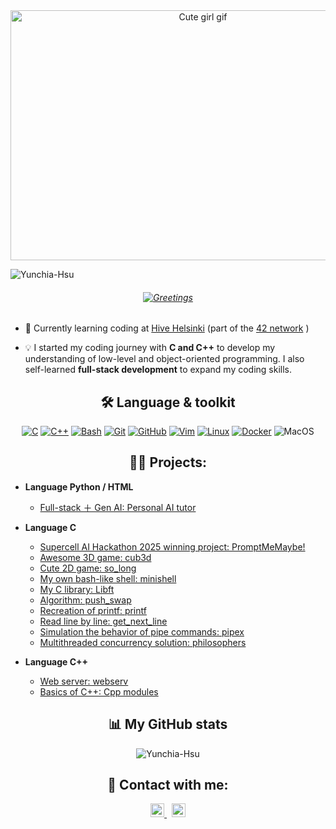 
<div align="center">
    <a href="https://github.com/Anmol-Baranwal/Cool-GIFs-For-GitHub">
        <img src="https://user-images.githubusercontent.com/74038190/212751381-b0b2320e-6ef6-4041-a77a-de279fe5d3ae.gif" alt="Cute girl gif" width="600" height="400">
    </a>
</div>


<p align="left"> <img src="https://komarev.com/ghpvc/?username=Yunchia-Hsu&label=Profile%20views&color=FFA500&style=flat" alt="Yunchia-Hsu" /> </p>

<h6 align="center">
    <a href="https://readme-typing-svg.herokuapp.com/demo/">
        <img src="https://readme-typing-svg.herokuapp.com?font=Press+Start+2P&duration=4000&pause=1000&color=0969DA&center=true&vCenter=true&width=435&lines=Hello~+I'm+Yunchia+👋" alt="Greetings">
    </a>
</h6>

- 🐝  Currently learning coding at [Hive Helsinki](https://www.hive.fi/en/) (part of the [42 network](https://www.42network.org/) )
 
- 💡 I started my coding journey with **C and C++** to develop my understanding of low-level and object-oriented programming. I also self-learned **full-stack development** to expand my coding skills.  

<h2 align="center" >🛠️ Language & toolkit </h2>

<div align="center">

[![C](https://img.shields.io/badge/C-A8B9CC.svg?style=for-the-badge&logo=C&logoColor=black)](https://github.com/Aveek-Saha/GitHub-Profile-Badges)
[![C++](https://img.shields.io/badge/C++-00599C.svg?style=for-the-badge&logo=C++&logoColor=white)](https://github.com/Aveek-Saha/GitHub-Profile-Badges)
[![Bash](https://img.shields.io/badge/GNU%20Bash-4EAA25.svg?style=for-the-badge&logo=GNU-Bash&logoColor=white)](https://github.com/Aveek-Saha/GitHub-Profile-Badges)
[![Git](https://img.shields.io/badge/Git-F05032.svg?style=for-the-badge&logo=Git&logoColor=white)](https://github.com/Aveek-Saha/GitHub-Profile-Badges)
[![GitHub](https://img.shields.io/badge/GitHub-181717.svg?style=for-the-badge&logo=GitHub&logoColor=white)](https://github.com/Aveek-Saha/GitHub-Profile-Badges)
[![Vim](https://img.shields.io/badge/Vim-019733.svg?style=for-the-badge&logo=Vim&logoColor=white)](https://github.com/Aveek-Saha/GitHub-Profile-Badges)
[![Linux](https://img.shields.io/badge/Linux-FCC624.svg?style=for-the-badge&logo=Linux&logoColor=black)](https://github.com/Aveek-Saha/GitHub-Profile-Badges)
[![Docker](https://img.shields.io/badge/Docker-2496ED.svg?style=for-the-badge&logo=Docker&logoColor=white)](https://github.com/Aveek-Saha/GitHub-Profile-Badges)
![MacOS](https://img.shields.io/badge/macOS-000000.svg?style=for-the-badge&logo=macOS&logoColor=white)
</div>

<h2 align="center">👨‍💻 Projects:</h2>

- <b>Language **Python / HTML** </b>

  - [Full-stack ＋ Gen AI: Personal AI tutor](https://github.com/Yunchia-Hsu/Personal-AI-tutor)

- <b>Language **C** </b>
  - [Supercell AI Hackathon 2025 winning project: PromptMeMaybe!](https://github.com/Yunchia-Hsu/PromptMeMaybe)
  - [Awesome 3D game: cub3d](https://github.com/Yunchia-Hsu/Cub3D)
  - [Cute 2D game: so_long](https://github.com/Yunchia-Hsu/so_long)
  - [My own bash-like shell: minishell](https://github.com/Yunchia-Hsu/minishell)
  - [My C library: Libft](https://github.com/Yunchia-Hsu/libft-printf-getnextline-pushswap)
  - [Algorithm: push_swap](https://github.com/Yunchia-Hsu/push_swap)
  - [Recreation of printf: printf](https://github.com/Yunchia-Hsu/libft-printf-getnextline-pushswap)
  - [Read line by line: get_next_line](https://github.com/Yunchia-Hsu/libft-printf-getnextline-pushswap)
  - [Simulation the behavior of pipe commands: pipex](https://github.com/Yunchia-Hsu/pipex)
  - [Multithreaded concurrency solution: philosophers](https://github.com/Yunchia-Hsu/Philosophers)

- <b>Language **C++** </b>

  - [Web server: webserv](https://github.com/Yunchia-Hsu/webserv)
  - [Basics of C++: Cpp modules](https://github.com/Yunchia-Hsu/CPP_modules)

<h2 align="center">📊 My GitHub stats </h2>

<div align="center">
   
  <p><img align="center" src="https://github-readme-streak-stats.herokuapp.com/?user=Yunchia-Hsu&" alt="Yunchia-Hsu" /></p>
</div>



<h2 align="center">🤳 Contact with me:</h2>


<div align="center">
    <a href="https://www.linkedin.com/in/yun-chia-hsu-b95406138">
        <img alt="Yun-Chia Hsu | LinkedIn" width="22px" src="https://cdn.jsdelivr.net/npm/simple-icons@v3/icons/linkedin.svg" />
    </a>
    &nbsp;
    <a href="mailto:yh24hsu@gmail.com">
        <img alt="Yun-Chia Hsu | Gmail" width="22px" src="https://cdn.jsdelivr.net/npm/simple-icons@v3/icons/gmail.svg" />
    </a>
</div>


[linkedin]: https://www.linkedin.com/in/yun-chia-hsu-b95406138
[gmail]: mailto:yh24hsu@gmail.com



